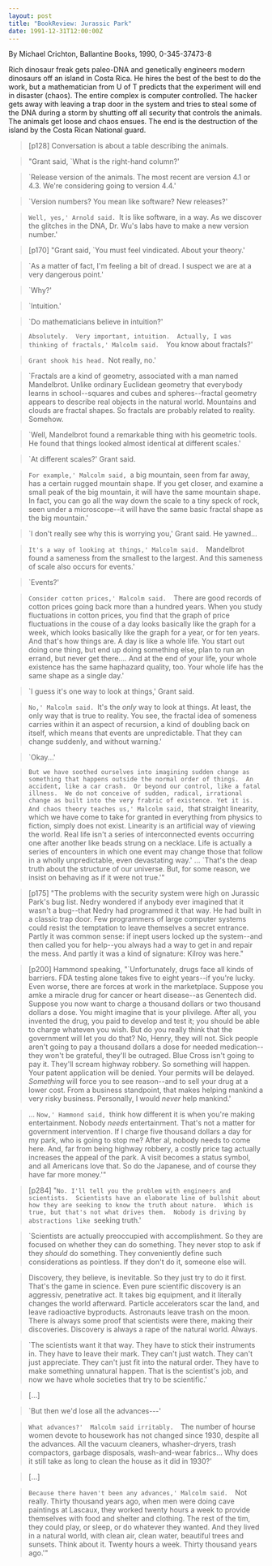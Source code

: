 ```yaml
---
layout: post
title: "BookReview: Jurassic Park"
date: 1991-12-31T12:00:00Z
---
```

By Michael Crichton, Ballantine Books, 1990, 0-345-37473-8

Rich dinosaur freak gets paleo-DNA and genetically engineers
modern dinosaurs off an island in Costa Rica.  He hires the best of
the best to do the work, but a mathematician from U of T predicts
that the experiment will end in disaster (chaos).  The entire complex
is computer controlled.  The hacker gets away with leaving a trap
door in the system and tries to steal some of the DNA during a storm
by shutting off all security that controls the animals.  The animals
get loose and chaos ensues.    The end is the destruction of the
island by the Costa Rican National guard.


> [p128] Conversation is about a table describing the animals.



> "Grant said, `What is the right-hand column?' 



> `Release version of the animals.  The most recent are
> version 4.1 or 4.3.  We're considering going to version 4.4.'



> `Version numbers? You mean like software? New releases?' 



> `Well, yes,' Arnold said. `It is like software, in a way.  As we
> discover the glitches in the DNA, Dr. Wu's labs have to make a new
> version number.'



> [p170] "Grant said, `You must feel vindicated. About your theory.'



> `As a matter of fact, I'm feeling a bit of dread.  I suspect we are
> at a very dangerous point.'



> `Why?'



> `Intuition.'



> `Do mathematicians believe in intuition?'



> `Absolutely.  Very important, intuition.  Actually, I was thinking
> of fractals,' Malcolm said.  `You know about fractals?'



> `Grant shook his head. `Not really, no.'



> `Fractals are a kind of geometry, associated with a man named
> Mandelbrot.  Unlike ordinary Euclidean geometry that everybody learns
> in school--squares and cubes and spheres--fractal geometry appears to
> describe real objects in the natural world.  Mountains and clouds are
> fractal shapes.  So fractals are probably related to reality.
> Somehow. 



> `Well, Mandelbrot found a remarkable thing with his geometric
> tools.  He found that things looked almost identical at different
> scales.'



> `At different scales?' Grant said.



> `For example,' Malcolm said, `a big mountain, seen from far away,
> has a certain rugged mountain shape. If you get closer, and examine a
> small peak of the big mountain, it will have the same mountain shape.
> In fact, you can go all the way down the scale to a tiny speck of
> rock, seen under a microscope--it will have the same basic fractal
> shape as the big mountain.'



> `I don't really see why this is worrying you,' Grant said.  He
> yawned...



> `It's a way of looking at things,' Malcolm said.  `Mandelbrot found
> a sameness from the smallest to the largest. And this sameness of
> scale also occurs for events.'



> `Events?'



> `Consider cotton prices,' Malcolm said.  `There are good records of
> cotton prices going back more than a hundred years.  When you study
> fluctuations in cotton prices, you find that the graph of price
> fluctuations in the couse of a day looks basically like the graph for
> a week, which looks basically like the graph for a year, or for ten
> years.  And that's how things are.  A day is like a whole life.  You
> start out doing one thing, but end up doing something else, plan to
> run an errand, but never get there.... And at the end of your life,
> your whole existence has the same haphazard quality, too.  Your whole
> life has the same shape as a single day.'



> `I guess it's one way to look at things,' Grant said.



> `No,' Malcolm said. `It's the _only_ way to look at things.  At
> least, the only way that is true to reality.  You see, the fractal
> idea of someness carries within it an aspect of recursion, a kind of
> doubling back on itself, which means that events are unpredictable.
> That they can change suddenly, and without warning.'



> `Okay...'



> `But we have soothed ourselves into imagining sudden change as
> something that happens outside the normal order of things.  An
> accident, like a car crash.  Or beyond our control, like a fatal
> illness.  We do not conceive of sudden, radical, irrational change as
> built into the very frabric of existence. Yet it is.  And chaos theory
> teaches us,' Malcolm said, `that straight linearity, which we have
> come to take for granted in everything from physics to fiction,
> simply does not exist.  Linearity is an artificial way of viewing the
> world.  Real life isn't a series of interconnected events occurring
> one after another like beads strung on a necklace.  Life is actually
> a series of encounters in which one event may change those that
> follow in a wholly unpredictable, even devastating way.' ... `That's
> the deap truth about the structure of our universe.  But, for some
> reason, we insist on behaving as if it were not true.'"



> [p175] "The problems with the security system were high on Jurassic
> Park's bug list.  Nedry wondered if anybody ever imagined that it
> wasn't a bug--that Nedry had programmed it that way.  He had built in
> a classic trap door.  Few programmers of large computer systems could
> resist the temptation to leave themselves a secret entrance. Partly
> it was common sense: if inept users locked up the system--and then
> called you for help--you always had a way to get in and repair the
> mess. And partly it was a kind of signature: Kilroy was here."



> [p200] Hammond speaking, "`Unfortunately, drugs face all kinds of
> barriers. FDA testing alone takes five to eight years--if you're
> lucky.  Even worse, there are forces at work in the marketplace.
> Suppose you amke a miracle drug for cancer or heart disease--as
> Genentech did.  Suppose you now want to charge a thousand dollars or
> two thousand dollars a dose.  You might imagine that is your
> plivilege.  After all, you invented the drug, you paid to develop and
> test it; you should be able to charge whateven you wish.  But do you
> really think that the government will let you do that?  No, Henry,
> they will not.  Sick people aren't going to pay a thousand dollars a
> dose for needed medication--they won't be grateful, they'll be
> outraged.  Blue Cross isn't going to pay it.  They'll scream highway
> robbery.  So something will happen.  Your patent application will be
> denied.  Your permits will be delayed.  _Something_ will force you to
> see reason--and to sell your drug at a lower cost.  From a business
> standpoint, that makes helping mankind a very risky business.
> Personally, I would _never_ help mankind.'



> ... `Now,' Hammond said, `think how different it is when you're
> making entertainment.  Nobody _needs_ entertainment.  That's not a
> matter for government intervention.  If I charge five thousand
> dollars a day for my park, who is going to stop me?  After al, nobody
> needs to come here.  And, far from being highway robbery, a costly
> price tag actually increases the appeal of the park.  A visit becomes
> a status symbol, and all Americans love that.  So do the Japanese,
> and of course they have far more money.'"



> [p284] "`No. I'll tell you the problem with engineers and
> scientists.  Scientists have an elaborate line of bullshit about how
> they are seeking to know the truth about nature.  Which is true, but
> that's not what drives them.  Nobody is driving by abstractions like
> `seeking truth.'



> `Scientists are actually preoccupied with accomplishment.  So they
> are focused on whether they can do something.  They never stop to ask
> if they _should_ do something.  They conveniently define such
> considerations as pointless.  If they don't do it, someone else will.



> Discovery, they believe, is inevitable.  So they just try to do it
> first.  That's the game in science.  Even pure scientific discovery
> is an aggressiv, penetrative act.  It takes big equipment, and it
> literally changes the world afterward.  Particle accelerators scar
> the land, and leave radioactive byproducts.  Astronauts leave trash
> on the moon.  There is always some proof that scientists were there,
> making their discoveries.  Discovery is always a rape of the natural
> world.  Always.



> `The scientists want it that way.  They have to stick their
> instruments in.  They have to leave their mark.  They can't just
> watch.  They can't just appreciate.  They can't just fit into the
> natural order.  They have to make something unnatural happen.  That
> is the scientist's job, and now we have whole societies that try to
> be scientific.'



> [...]



> `But then we'd lose all the advances---'



> `What advances?'  Malcolm said irritably.  `The number of hourse
> women devote to housework has not changed since 1930, despite all the
> advances.  All the vacuum cleaners, whasher-dryers, trash compactors,
> garbage disposals, wash-and-wear fabrics... Why does it still take as
> long to clean the house as it did in 1930?'



> [...]



> `Because there haven't been any advances,' Malcolm said.  `Not
> really.  Thirty thousand years ago, when men were doing cave
> paintings at Lascaux, they worked twenty hours a week to provide
> themselves with food and shelter and clothing.  The rest of the tim,
> they could play, or sleep, or do whatever they wanted.  And they
> lived in a natural world, with clean air, clean water, beautiful
> trees and sunsets.  Think about it.  Twenty hours a week.  Thirty
> thousand years ago.'"
> 



